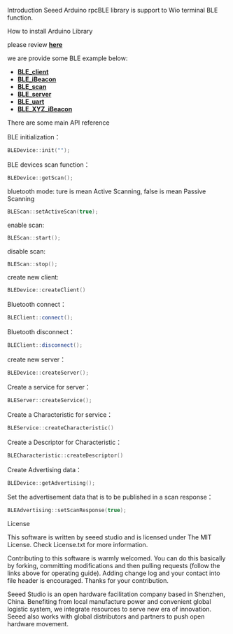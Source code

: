 Introduction
Seeed Arduino rpcBLE library is support to Wio terminal BLE function. 

How to install Arduino Library 

please review [**here**](https://wiki.seeedstudio.com/How_to_install_Arduino_Library/)

we are provide some BLE example below:

- [**BLE_client**](https://github.com/Seeed-Studio/Seeed_Arduino_rpcBLE/tree/master/examples/BLE_client)
- [**BLE_iBeacon**](https://github.com/Seeed-Studio/Seeed_Arduino_rpcBLE/tree/master/examples/BLE_iBeacon)
- [**BLE_scan**](https://github.com/Seeed-Studio/Seeed_Arduino_rpcBLE/tree/master/examples/BLE_scan)
- [**BLE_server**](https://github.com/Seeed-Studio/Seeed_Arduino_rpcBLE/tree/master/examples/BLE_server)
- [**BLE_uart**](https://github.com/Seeed-Studio/Seeed_Arduino_rpcBLE/tree/master/examples/BLE_uart)
- [**BLE_XYZ_iBeacon**](https://github.com/Seeed-Studio/Seeed_Arduino_rpcBLE/tree/master/examples/BLE_iBeacon_3Asix)

There are some main API reference

BLE initialization：
```CPP
BLEDevice::init("");
```

BLE devices scan function：
```CPP
BLEDevice::getScan();
```

bluetooth mode: ture is mean Active Scanning, false is mean Passive Scanning
```CPP
BLEScan::setActiveScan(true);
```

enable scan:
```CPP
BLEScan::start();
```

disable scan:
```CPP
BLEScan::stop();
```

create new client:
```CPP
BLEDevice::createClient()
```

Bluetooth connect：
```CPP
BLEClient::connect();
```

Bluetooth disconnect：
```CPP
BLEClient::disconnect();
```

create new server：
```CPP
BLEDevice::createServer();
```

Create a service for server：
```CPP
BLEServer::createService();
```

Create a Characteristic for service：
```CPP
BLEService::createCharacteristic()
```

Create a Descriptor for Characteristic：
```CPP
BLECharacteristic::createDescriptor()
```

Create Advertising data：
```CPP
BLEDevice::getAdvertising();
```
Set the advertisement data that is to be published in a scan response：
```CPP
BLEAdvertising::setScanResponse(true);
```


License

This software is written by seeed studio
and is licensed under The MIT License. Check License.txt for more information.

Contributing to this software is warmly welcomed. You can do this basically by
forking, committing modifications and then pulling requests (follow the links above
for operating guide). Adding change log and your contact into file header is encouraged.
Thanks for your contribution.

Seeed Studio is an open hardware facilitation company based in Shenzhen, China.
Benefiting from local manufacture power and convenient global logistic system,
we integrate resources to serve new era of innovation. Seeed also works with
global distributors and partners to push open hardware movement.






















